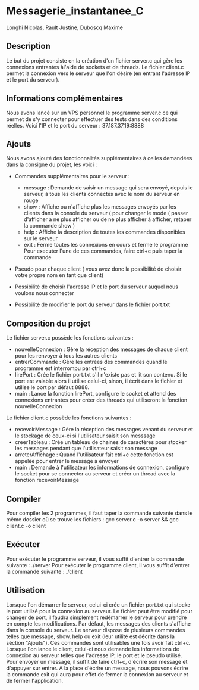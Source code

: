 # Messagerie_instantanee_C

Longhi Nicolas, Rault Justine, Duboscq Maxime

## Description
Le but du projet consiste en la création d'un fichier server.c qui gère les connexions entrantes àl'aide de sockets et de threads. Le fichier client.c permet la connexion vers le serveur que l'on désire (en entrant l'adresse IP et le port du serveur).


## Informations complémentaires
Nous avons lancé sur un VPS personnel le programme server.c ce qui permet de s'y connecter pour effectuer des tests dans des conditions réelles. Voici l'IP et le port du serveur : 37.187.37.19:8888


## Ajouts
Nous avons ajouté des fonctionnalités supplémentaires à celles demandées dans la consigne du projet, les voici : 

- Commandes supplémentaires pour le serveur : 
  - message : Demande de saisir un message qui sera envoyé, depuis le serveur, à tous les clients connectés avec le nom du serveur en rouge
  - show : Affiche ou n'affiche plus les messages envoyés par les clients dans la console du serveur ( pour changer le mode ( passer d'afficher à ne plus afficher ou de ne plus afficher à afficher, retaper la commande show )
  - help : Affiche la description de toutes les commandes disponibles sur le serveur
  - exit : Ferme toutes les connexions en cours et ferme le programme
  Pour executer l'une de ces commandes, faire ctrl+c puis taper la commande 
    
- Pseudo pour chaque client ( vous avez donc la possibilité de choisir votre propre nom en tant que client)
- Possibilité de choisir l'adresse IP et le port du serveur auquel nous voulons nous connecter
- Possibilité de modifier le port du serveur dans le fichier port.txt

## Composition du projet

Le fichier server.c possède les fonctions suivantes : 
- nouvelleConnexion : Gère la réception des messages de chaque client pour les renvoyer à tous les autres clients
- entrerCommande : Gère les entrées des commandes quand le programme est interrompu par ctrl+c
- lirePort : Crée le fichier port.txt s'il n'existe pas et lit son contenu. Si le port est valable alors il utilise celui-ci, sinon, il écrit dans le fichier et utilise le port par défaut 8888.
- main : Lance la fonction lirePort, configure le socket et attend des connexions entrantes pour créer des threads qui utiliseront la fonction nouvelleConnexion


Le fichier client.c possède les fonctions suivantes : 
- recevoirMessage : Gère la réception des messages venant du serveur et le stockage de ceux-ci si l'utilisateur saisit son messsage
- creerTableau : Crée un tableau de chaines de caractères pour stocker les messages pendant que l'utilisateur saisit son message
- arreterAffichage : Quand l'utilisateur fait ctrl+c cette fonction est appelée pour entrer le message à envoyer
- main : Demande à l'utilisateur les informations de connexion, configure le socket pour se connecter au serveur et créer un thread avec la fonction recevoirMessage



## Compiler

Pour compiler les 2 programmes, il faut taper la commande suivante dans le même dossier où se trouve les fichiers : gcc server.c -o server && gcc client.c -o client


## Exécuter

Pour exécuter le programme serveur, il vous suffit d'entrer la commande suivante : ./server
Pour exécuter le programme client, il vous suffit d'entrer la commande suivante : ./client


## Utilisation

Lorsque l'on démarrer le serveur, celui-ci crée un fichier port.txt qui stocke le port utilisé pour la connexion au serveur. Le fichier peut être modifié pour changer de port, il faudra simplement redémarrer le serveur pour prendre en compte les modifications. Par défaut, les messages des clients s'affiche dans la console du serveur. Le serveur dispose de plusieurs commandes telles que message, show, help ou exit (leur utilité est décrite dans la séction "Ajouts"). Ces commandes sont utilisables une fois avoir fait ctrl+c.
Lorsque l'on lance le client, celui-ci nous demande les informations de connexion au serveur telles que l'adresse IP, le port et le pseudo utilisé. Pour envoyer un message, il suffit de faire ctrl+c, d'écrire son message et d'appuyer sur entrer. A la place d'écrire un message, nous pouvons écrire la commande exit qui aura pour effet de fermer la connexion au serveur et de fermer l'application.
